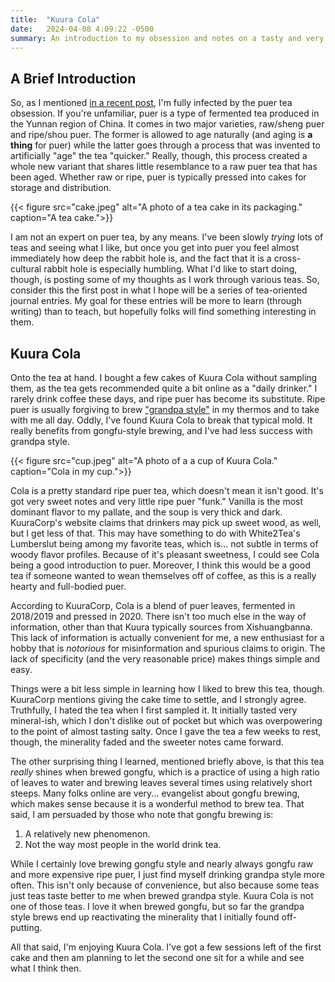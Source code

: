 ```yaml
---
title:  "Kuura Cola"
date:   2024-04-08 4:09:22 -0500
summary: An introduction to my obsession and notes on a tasty and very straightforward ripe puer tea.
---
```


## A Brief Introduction

So, as  I mentioned [in a recent post](/posts/2024/04/some-updates/), I'm fully infected by the puer tea obsession. If you're unfamiliar, puer is a type of fermented tea produced in the Yunnan region of China. It comes in two major varieties, raw/sheng puer and ripe/shou puer. The former is allowed to age naturally (and aging is **a thing** for puer) while the latter goes through a process that was invented to artificially "age" the tea "quicker." Really, though, this process created a whole new variant that shares little resemblance to a raw puer tea that has been aged. Whether raw or ripe, puer is typically pressed into cakes for storage and distribution.

{{< figure src="cake.jpeg"  alt="A photo of a tea cake in its packaging." caption="A tea cake.">}}

I am not an expert on puer tea, by any means. I've been slowly _trying_ lots of teas and seeing what I like, but once you get into puer you feel almost immediately how deep the rabbit hole is, and the fact that it is a cross-cultural rabbit hole is especially humbling. What I'd like to start doing, though, is posting some of my thoughts as I work through various teas. So, consider this the first post in what I hope will be a series of tea-oriented journal entries. My goal for these entries will be more to learn (through writing) than to teach, but hopefully folks will find something interesting in them.

## Kuura Cola

Onto the tea at hand. I bought a few cakes of Kuura Cola without sampling them, as the tea gets recommended quite a bit online as a "daily drinker." I rarely drink coffee these days, and ripe puer has become its substitute. Ripe puer is usually forgiving to brew ["grandpa style"](https://marshaln.com/whats-grandpa-style/) in my thermos and to take with me all day. Oddly, I've found Kuura Cola to break that typical mold. It really benefits from gongfu-style brewing, and I've had less success with grandpa style. 

{{< figure src="cup.jpeg"  alt="A photo of a a cup of Kuura Cola." caption="Cola in my cup.">}}

Cola is a pretty standard ripe puer tea, which doesn't mean it isn't good. It's got very sweet notes and very little ripe puer "funk." Vanilla is the most dominant flavor to my pallate, and the soup is very thick and dark. KuuraCorp's website claims that drinkers may pick up sweet wood, as well, but I get less of that. This may have something to do with White2Tea's Lumberslut being among my favorite teas, which is... not subtle in terms of woody flavor profiles. Because of it's pleasant sweetness, I could see Cola being a good introduction to puer. Moreover, I think this would be a good tea if someone wanted to wean themselves off of coffee, as this is a really hearty and full-bodied puer.

According to KuuraCorp, Cola is a blend of puer leaves, fermented in 2018/2019 and pressed in 2020. There isn't too much else in the way of information, other than that Kuura typically sources from Xishuangbanna. This lack of information is actually convenient for me, a new enthusiast for a hobby that is _notorious_ for misinformation and spurious claims to origin. The lack of specificity (and the very reasonable price) makes things simple and easy. 

Things were a bit less simple in learning how I liked to brew this tea, though. KuuraCorp mentions giving the cake time to settle, and I strongly agree. Truthfully, I hated the tea when I first sampled it. It initially tasted very mineral-ish, which I don't dislike out of pocket but which was overpowering to the point of almost tasting salty. Once I gave the tea a few weeks to rest, though, the minerality faded and the sweeter notes came forward.

The other surprising thing I learned, mentioned briefly above, is that this tea _really_ shines when brewed gongfu, which is a practice of using a high ratio of leaves to water and brewing leaves several times using relatively short steeps. Many folks online are very... evangelist about gongfu brewing, which makes sense because it is a wonderful method to brew tea. That said, I am persuaded by those who note that gongfu brewing is:

1. A relatively new phenomenon.
2. Not the way most people in the world drink tea.

While I certainly love brewing gongfu style and nearly always gongfu raw and more expensive ripe puer, I just find myself drinking grandpa style more often. This isn't only because of convenience, but also because some teas just teas taste better to me when brewed grandpa style. Kuura Cola is not one of those teas. I love it when brewed gongfu, but so far the grandpa style brews end up reactivating the minerality that I initially found off-putting.

All that said, I'm enjoying Kuura Cola. I've got a few sessions left of the first cake and then am planning to let the second one sit for a while and see what I think then. 